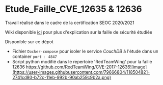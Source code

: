 # Etude_Faille_CVE_12635 & 12636
Travail réalisé dans le cadre de la certification SEOC 2020/2021

Wiki disponible [ici](https://github.com/Guillaumeclavel/Etude_Faille_CVE_12636/wiki) pour plus d'explication sur la faille de sécurité étudiée

Disponible sur ce dépot
   - Fichier `Docker-compose` pour isoler le service *CouchDB* à l'étude dans un container `port : 4847`
   - Script python modifié dans le repertoire 'RedTeamWing' pour la faille 12636
      https://github.com/RedTeamWing/CVE-2017-12636![image](https://user-images.githubusercontent.com/79666804/118504821-2741cd80-b72c-11eb-992b-90ab259c9b2a.png)
